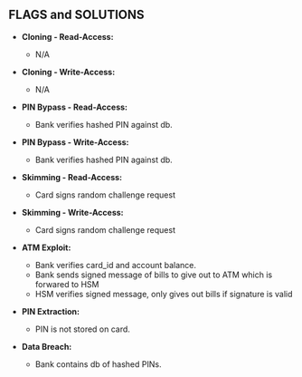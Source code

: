 ## FLAGS and SOLUTIONS

* **Cloning - Read-Access:** 
    - N/A

* **Cloning - Write-Access:** 
    - N/A

* **PIN Bypass - Read-Access:**
    - Bank verifies hashed PIN against db.

* **PIN Bypass - Write-Access:**
    - Bank verifies hashed PIN against db.

* **Skimming - Read-Access:**
    - Card signs random challenge request

* **Skimming - Write-Access:**
    - Card signs random challenge request

* **ATM Exploit:**
    - Bank verifies card_id and account balance.
    - Bank sends signed message of bills to give out to ATM which is forwared to HSM
    - HSM verifies signed message, only gives out bills if signature is valid
    
* **PIN Extraction:**
    - PIN is not stored on card.

* **Data Breach:**
    - Bank contains db of hashed PINs.